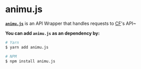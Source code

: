 # animu.js
[**`animu.js`**](https://npmjs.com/package/animu.js) is an API Wrapper that handles requests to [CF](https://computerfreaker.cf)'s API~

**You can add `animu.js` as an dependency by:**
```sh
# Yarn
$ yarn add animu.js

# NPM
$ npm install animu.js
```